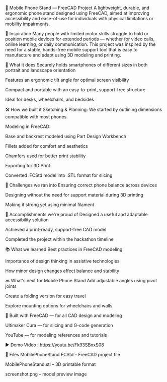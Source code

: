 📱 Mobile Phone Stand — FreeCAD Project
A lightweight, durable, and ergonomic phone stand designed using FreeCAD, aimed at improving accessibility and ease-of-use for individuals with physical limitations or mobility impairments.

📌 Inspiration
Many people with limited motor skills struggle to hold or position mobile devices for extended periods — whether for video calls, online learning, or daily communication. This project was inspired by the need for a stable, hands-free mobile support tool that is easy to manufacture and adapt using 3D modeling and printing.

🔧 What it does
Securely holds smartphones of different sizes in both portrait and landscape orientation

Features an ergonomic tilt angle for optimal screen visibility

Compact and portable with an easy-to-print, support-free structure

Ideal for desks, wheelchairs, and bedsides

🛠️ How we built it
Sketching & Planning: We started by outlining dimensions compatible with most phones.

Modeling in FreeCAD:

Base and backrest modeled using Part Design Workbench

Fillets added for comfort and aesthetics

Chamfers used for better print stability

Exporting for 3D Print:

Converted .FCStd model into .STL format for slicing

🚧 Challenges we ran into
Ensuring correct phone balance across devices

Designing without the need for support material during 3D printing

Making it strong yet using minimal filament

🎉 Accomplishments we're proud of
Designed a useful and adaptable accessibility solution

Achieved a print-ready, support-free CAD model

Completed the project within the hackathon timeline

📚 What we learned
Best practices in FreeCAD modeling

Importance of design thinking in assistive technologies

How minor design changes affect balance and stability

🔜 What's next for Mobile Phone Stand
Add adjustable angles using pivot joints

Create a folding version for easy travel

Explore mounting options for wheelchairs and walls

🧰 Built with
FreeCAD — for all CAD design and modeling

Ultimaker Cura — for slicing and G-code generation

YouTube — for modeling references and tutorials

▶️ Demo Video : https://youtu.be/Fk93SBnxS08

📁 Files
MobilePhoneStand.FCStd – FreeCAD project file

MobilePhoneStand.stl – 3D printable format

screenshot.png – model preview image
